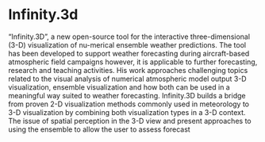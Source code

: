 # Infinity.3d
“Infinity.3D”, a new open-source tool for the interactive three-dimensional (3-D) visualization of nu-merical ensemble weather predictions. The tool has been developed to support weather forecasting during aircraft-based atmospheric field campaigns however, it is applicable to further forecasting, research and teaching activities. His work approaches challenging topics related to the visual analysis of numerical atmospheric model output 3-D visualization, ensemble visualization and how both can be used in a meaningful way suited to weather forecasting. Infinity.3D builds a bridge from proven 2-D visualization methods commonly used in meteorology to 3-D visualization by combining both visualization types in a 3-D context. The issue of spatial perception in the 3-D view and present approaches to using the ensemble to allow the user to assess forecast
